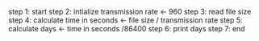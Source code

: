 step 1: start
step 2: intialize transmission rate <- 960
step 3: read file size
step 4: calculate time in seconds <- file size / transmission rate
step 5: calculate days <- time in seconds /86400
step 6: print days
step 7: end
